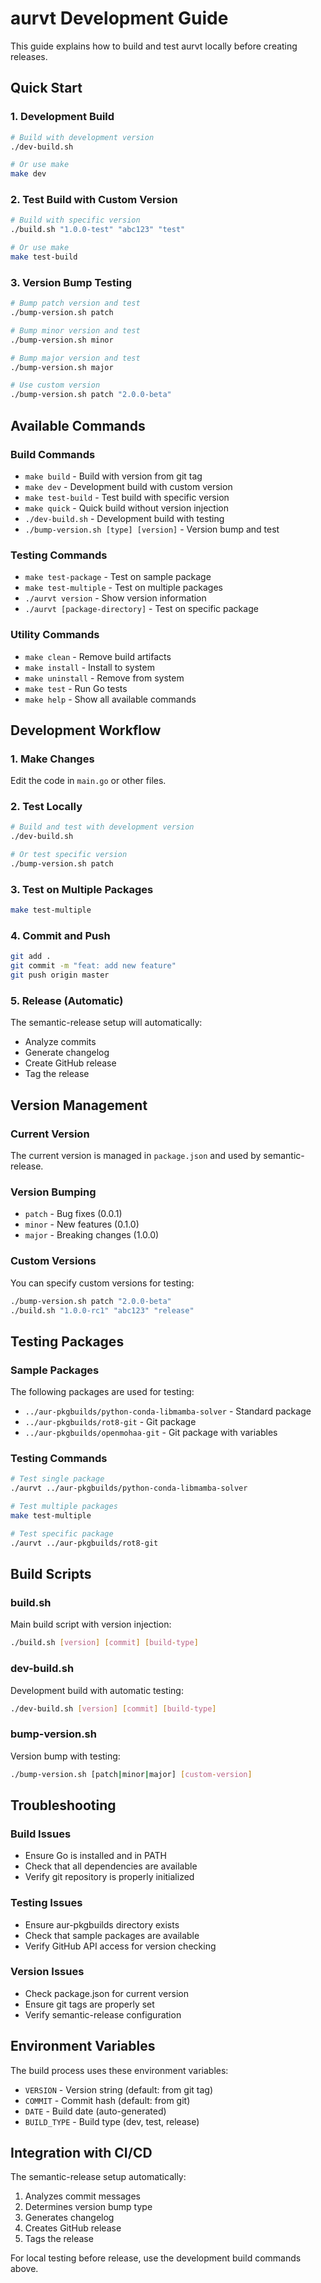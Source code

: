 # aurvt Development Guide

This guide explains how to build and test aurvt locally before creating releases.

## Quick Start

### 1. Development Build
```bash
# Build with development version
./dev-build.sh

# Or use make
make dev
```

### 2. Test Build with Custom Version
```bash
# Build with specific version
./build.sh "1.0.0-test" "abc123" "test"

# Or use make
make test-build
```

### 3. Version Bump Testing
```bash
# Bump patch version and test
./bump-version.sh patch

# Bump minor version and test
./bump-version.sh minor

# Bump major version and test
./bump-version.sh major

# Use custom version
./bump-version.sh patch "2.0.0-beta"
```

## Available Commands

### Build Commands
- `make build` - Build with version from git tag
- `make dev` - Development build with custom version
- `make test-build` - Test build with specific version
- `make quick` - Quick build without version injection
- `./dev-build.sh` - Development build with testing
- `./bump-version.sh [type] [version]` - Version bump and test

### Testing Commands
- `make test-package` - Test on sample package
- `make test-multiple` - Test on multiple packages
- `./aurvt version` - Show version information
- `./aurvt [package-directory]` - Test on specific package

### Utility Commands
- `make clean` - Remove build artifacts
- `make install` - Install to system
- `make uninstall` - Remove from system
- `make test` - Run Go tests
- `make help` - Show all available commands

## Development Workflow

### 1. Make Changes
Edit the code in `main.go` or other files.

### 2. Test Locally
```bash
# Build and test with development version
./dev-build.sh

# Or test specific version
./bump-version.sh patch
```

### 3. Test on Multiple Packages
```bash
make test-multiple
```

### 4. Commit and Push
```bash
git add .
git commit -m "feat: add new feature"
git push origin master
```

### 5. Release (Automatic)
The semantic-release setup will automatically:
- Analyze commits
- Generate changelog
- Create GitHub release
- Tag the release

## Version Management

### Current Version
The current version is managed in `package.json` and used by semantic-release.

### Version Bumping
- `patch` - Bug fixes (0.0.1)
- `minor` - New features (0.1.0)
- `major` - Breaking changes (1.0.0)

### Custom Versions
You can specify custom versions for testing:
```bash
./bump-version.sh patch "2.0.0-beta"
./build.sh "1.0.0-rc1" "abc123" "release"
```

## Testing Packages

### Sample Packages
The following packages are used for testing:
- `../aur-pkgbuilds/python-conda-libmamba-solver` - Standard package
- `../aur-pkgbuilds/rot8-git` - Git package
- `../aur-pkgbuilds/openmohaa-git` - Git package with variables

### Testing Commands
```bash
# Test single package
./aurvt ../aur-pkgbuilds/python-conda-libmamba-solver

# Test multiple packages
make test-multiple

# Test specific package
./aurvt ../aur-pkgbuilds/rot8-git
```

## Build Scripts

### build.sh
Main build script with version injection:
```bash
./build.sh [version] [commit] [build-type]
```

### dev-build.sh
Development build with automatic testing:
```bash
./dev-build.sh [version] [commit] [build-type]
```

### bump-version.sh
Version bump with testing:
```bash
./bump-version.sh [patch|minor|major] [custom-version]
```

## Troubleshooting

### Build Issues
- Ensure Go is installed and in PATH
- Check that all dependencies are available
- Verify git repository is properly initialized

### Testing Issues
- Ensure aur-pkgbuilds directory exists
- Check that sample packages are available
- Verify GitHub API access for version checking

### Version Issues
- Check package.json for current version
- Ensure git tags are properly set
- Verify semantic-release configuration

## Environment Variables

The build process uses these environment variables:
- `VERSION` - Version string (default: from git tag)
- `COMMIT` - Commit hash (default: from git)
- `DATE` - Build date (auto-generated)
- `BUILD_TYPE` - Build type (dev, test, release)

## Integration with CI/CD

The semantic-release setup automatically:
1. Analyzes commit messages
2. Determines version bump type
3. Generates changelog
4. Creates GitHub release
5. Tags the release

For local testing before release, use the development build commands above.